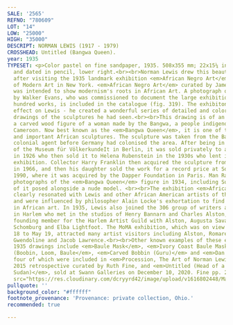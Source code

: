 ```yaml
---
SALE: '2565'
REFNO: "780609"
LOT: "14"
LOW: "25000"
HIGH: "35000"
DESCRIPT: NORMAN LEWIS (1917 - 1979)
CROSSHEAD: Untitled (Bangwa Queen).
year: 1935
TYPESET: <p>Color pastel on fine sandpaper, 1935. 508x355 mm; 22x15¼ inches. Signed
  and dated in pencil, lower right.<br><br>Norman Lewis drew this beautiful drawing
  after visiting the 1935 landmark exhibition <em>African Negro Art</em> at the Museum
  of Modern Art in New York. <em>African Negro Art</em> curated by James Johnson Sweeney,
  was intended to show modernism's roots in African Art. A photograph of the sculpture
  by Walker Evans, who was commissioned to document the large exhibition of over six
  hundred works, is included in the catalogue (fig. 319). The exhibiton had a profound
  effect on Lewis - he created a wonderful series of detailed and colorful pastel
  drawings of the sculptures he had seen.<br><br>This drawing is of an ancestral sculpture,
  a carved wood figure of a woman made by the Bangwa, a people indigenous to western
  Cameroon. Now best known as the <em>Bangwa Queen</em>, it is one of the most famous
  and important African sculptures. The sculpture was taken from the Bangwa by a German
  colonial agent before Germany had colonised the area. After being in the collection
  of the Museum für VölkerkundeIt in Berlin, it was sold privately to an art dealer
  in 1926 who then sold it to Helena Rubenstein in the 1930s who lent it to the MoMA
  exhibition. Collector Harry Franklin then acquired the sculpture from Rubenstein
  in 1966, and then his daughter sold the work for a record price at Sotheby's in
  1990, where it was acquired by the Dapper Foundation in Paris. Man Ray took several
  photographs of the <em>Bangwa Queen</em> figure in 1934, including Surrealist images
  of it posed alongside a nude model. <br><br>The exhibition <em>African Negro Art</em>
  clearly resonated with Lewis and other African American artists of the Harlem Renaissance
  and were influenced by philosopher Alain Locke's exhortation to find artistic models
  in African art. In 1935, Lewis also joined the 306 group of writers and artists
  in Harlem who met in the studios of Henry Bannarn and Charles Alston, and was a
  founding member for the Harlem Artist Guild with Alston, Augusta Savage, Arthur
  Schomburg and Elba Lightfoot. The MoMA exhibition, which was on view from March
  18 to May 19, attracted many artist visitors including Alston, Romare Bearden, and
  Gwendoline and Jacob Lawrence.<br><br>Other known examples of these extraordinary
  1935 drawings include <em>Baule Mask</em>, <em>Ivory Coast Baule Mask</em>, <em>Bobin
  (Boobin, Loom, Baule</em>, <em>Carved Bobbin (Guru)</em> and <em>Dan Mask</em>,
  four of which were included in <em>Procession, The Art of Norman Lewis</em>, his
  2015 retrospective curated by Ruth Fine, and <em>Untitled (Head of a Mule, French
  Sudan)</em>, sold at Swann Galleries on December 10, 2020. Fine pp. 24-25, 248.</p><h6><strong><img
  src="https://res.cloudinary.com/dcryyrd42/image/upload/v1616802448/Man-Ray-Bangwa_z6xqj7.jpg"></strong></h6>
pullquote: ''
background_color: "#ffffff"
footnote_provenance: 'Provenance: private collection, Ohio.'
recommended: true

---
```

